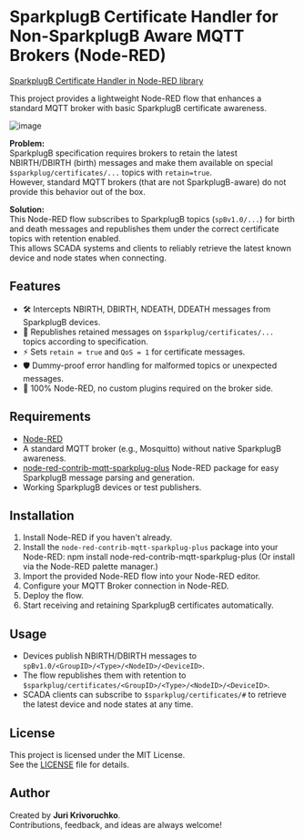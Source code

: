 # SparkplugB Certificate Handler for Non-SparkplugB Aware MQTT Brokers (Node-RED)

[SparkplugB Certificate Handler in Node-RED library](https://flows.nodered.org/flow/3914b66ef2b3cff0435ae431831847cc)

This project provides a lightweight Node-RED flow that enhances a standard MQTT broker with basic SparkplugB certificate awareness.

![image](https://github.com/user-attachments/assets/b5b3ea7c-ea8a-4134-8a07-d5c4f299d89f)

**Problem:**  
SparkplugB specification requires brokers to retain the latest NBIRTH/DBIRTH (birth) messages and make them available on special `$sparkplug/certificates/...` topics with `retain=true`.  
However, standard MQTT brokers (that are not SparkplugB-aware) do not provide this behavior out of the box.

**Solution:**  
This Node-RED flow subscribes to SparkplugB topics (`spBv1.0/...`) for birth and death messages and republishes them under the correct certificate topics with retention enabled.  
This allows SCADA systems and clients to reliably retrieve the latest known device and node states when connecting.

## Features

- 🛠 Intercepts NBIRTH, DBIRTH, NDEATH, DDEATH messages from SparkplugB devices.
- 🔁 Republishes retained messages on `$sparkplug/certificates/...` topics according to specification.
- ⚡ Sets `retain = true` and `QoS = 1` for certificate messages.
- 🛡 Dummy-proof error handling for malformed topics or unexpected messages.
- 🧩 100% Node-RED, no custom plugins required on the broker side.

## Requirements

- [Node-RED](https://nodered.org/)
- A standard MQTT broker (e.g., Mosquitto) without native SparkplugB awareness.
- [node-red-contrib-mqtt-sparkplug-plus](https://flows.nodered.org/node/node-red-contrib-mqtt-sparkplug-plus) Node-RED package for easy SparkplugB message parsing and generation.
- Working SparkplugB devices or test publishers.

## Installation

1. Install Node-RED if you haven't already.
2. Install the `node-red-contrib-mqtt-sparkplug-plus` package into your Node-RED:
   npm install node-red-contrib-mqtt-sparkplug-plus
   (Or install via the Node-RED palette manager.)
3. Import the provided Node-RED flow into your Node-RED editor.
4. Configure your MQTT Broker connection in Node-RED.
5. Deploy the flow.
6. Start receiving and retaining SparkplugB certificates automatically.

## Usage

- Devices publish NBIRTH/DBIRTH messages to `spBv1.0/<GroupID>/<Type>/<NodeID>/<DeviceID>`.
- The flow republishes them with retention to `$sparkplug/certificates/<GroupID>/<Type>/<NodeID>/<DeviceID>`.
- SCADA clients can subscribe to `$sparkplug/certificates/#` to retrieve the latest device and node states at any time.

## License

This project is licensed under the MIT License.  
See the [LICENSE](LICENSE) file for details.

## Author

Created by **Juri Krivoruchko**.  
Contributions, feedback, and ideas are always welcome!

